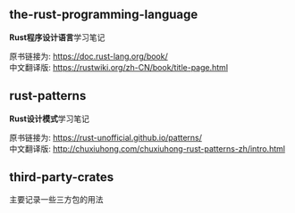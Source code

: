 ## the-rust-programming-language
**Rust程序设计语言**学习笔记

原书链接为: https://doc.rust-lang.org/book/   
中文翻译版: https://rustwiki.org/zh-CN/book/title-page.html


## rust-patterns
**Rust设计模式**学习笔记

原书链接为: https://rust-unofficial.github.io/patterns/   
中文翻译版: http://chuxiuhong.com/chuxiuhong-rust-patterns-zh/intro.html


## third-party-crates
主要记录一些三方包的用法
